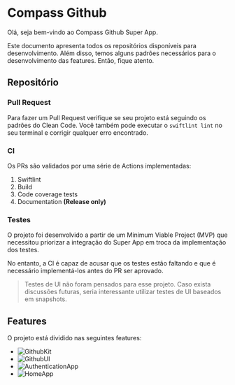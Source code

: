 # Compass Github

Olá, seja bem-vindo ao Compass Github Super App.

Este documento apresenta todos os repositórios disponíveis para desenvolvimento. Além disso, temos alguns padrões necessários para o desenvolvimento das features. Então, fique atento.

## Repositório

### Pull Request

Para fazer um Pull Request verifique se seu projeto está seguindo os padrões do Clean Code. Você também pode executar o `swiftlint lint` no seu terminal e corrigir qualquer erro encontrado.

### CI

Os PRs são validados por uma série de Actions implementadas:

1. Swiftlint
2. Build
3. Code coverage tests
4. Documentation **(Release only)**

### Testes

O projeto foi desenvolvido a partir de um Minimum Viable Project (MVP) que necessitou priorizar a integração do Super App em troca da implementação dos testes.

No entanto, a CI é capaz de acusar que os testes estão faltando e que é necessário implementá-los antes do PR ser aprovado.

> Testes de UI não foram pensados para esse projeto. Caso exista discussões futuras, seria interessante utilizar testes de UI baseados em snapshots.

## Features

O projeto está dividido nas seguintes features:

- ![GithubKit](https://github.com/github-brenno-compass/GithubKit)
- ![GithubUI](https://github.com/github-brenno-compass/GithubUI)
- ![AuthenticationApp](https://github.com/github-brenno-compass/AuthenticationApp)
- ![HomeApp](https://github.com/github-brenno-compass/HomeApp)